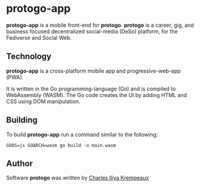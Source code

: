 # protogo-app

**protogo-app** is a mobile front-end for **protogo**.
**protogo** is a career, gig, and business focused decentralized social-media (DeSo) platform, for the Fediverse and Social Web.

## Technology

**protogo-app** is a cross-platform mobile app and progressive-web-app (PWA).

It is written in the Go programming-language (Go) and is compiled to WebAssembly (WASM).
The Go code creates the UI by adding HTML and CSS using DOM manipulation.

## Building

To build **protogo-app** run a command similar to the following:

```
GOOS=js GOARCH=wasm go build -o main.wasm
```

## Author

Software **protogo** was written by [Charles Iliya Krempeaux](http://reiver.link)
